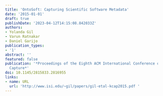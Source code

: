 ```yaml
---
title: 'OntoSoft: Capturing Scientific Software Metadata'
date: '2015-01-01'
draft: true
publishDate: '2023-04-12T14:15:08.842033Z'
authors:
- Yolanda Gil
- Varun Ratnakar
- Daniel Garijo
publication_types:
- '1'
abstract: ''
featured: false
publication: '*Proceedings of the Eighth ACM International Conference on Knowledge
  Capture*'
doi: 10.1145/2815833.2816955
links:
- name: URL
  url: 'http://www.isi.edu/~gil/papers/gil-etal-kcap2015.pdf '
---
```


